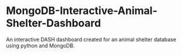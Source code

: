 # MongoDB-Interactive-Animal-Shelter-Dashboard
An interactive DASH dashboard created for an animal shelter database using python and MongoDB.
